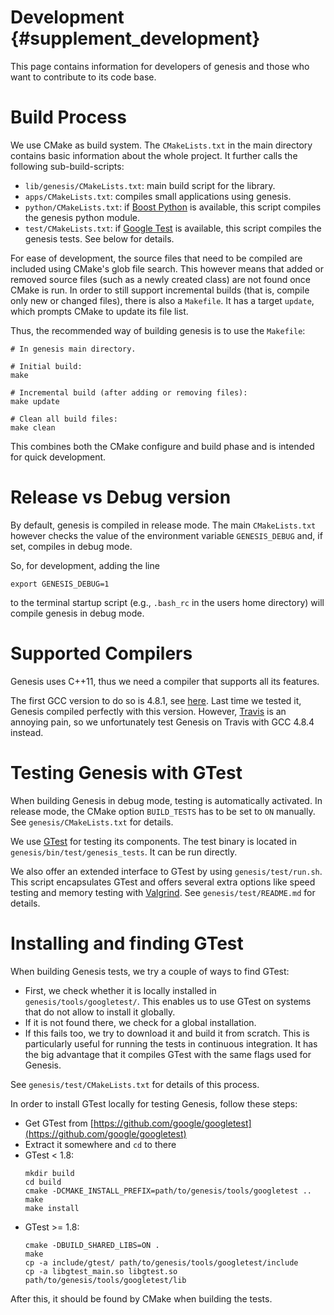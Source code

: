 Development {#supplement_development}
===========

This page contains information for developers of genesis and those who want to contribute to
its code base.

# Build Process

We use CMake as build system. The `CMakeLists.txt` in the main directory contains basic
information about the whole project. It further calls the following sub-build-scripts:

 *  `lib/genesis/CMakeLists.txt`: main build script for the library.
 *  `apps/CMakeLists.txt`: compiles small applications using genesis.
 *  `python/CMakeLists.txt`: if
    [Boost Python](http://www.boost.org/doc/libs/1_60_0/libs/python/doc/html/index.html)
    is available, this script compiles the genesis python module.
 *  `test/CMakeLists.txt`: if [Google Test](https://github.com/google/googletest) is available,
    this script compiles the genesis tests. See below for details.

For ease of development, the source files that need to be compiled are included using CMake's
glob file search. This however means that added or removed source files (such as a newly created
class) are not found once CMake is run. In order to still support incremental builds (that is,
compile only new or changed files), there is also a `Makefile`. It has a target `update`, which
prompts CMake to update its file list.

Thus, the recommended way of building genesis is to use the `Makefile`:

~~~{.sh}
# In genesis main directory.

# Initial build:
make

# Incremental build (after adding or removing files):
make update

# Clean all build files:
make clean
~~~

This combines both the CMake configure and build phase and is intended for quick development.

# Release vs Debug version

By default, genesis is compiled in release mode. The main `CMakeLists.txt` however checks the value
of the environment variable `GENESIS_DEBUG` and, if set, compiles in debug mode.

So, for development, adding the line

    export GENESIS_DEBUG=1

to the terminal startup script (e.g., `.bash_rc` in the users home directory) will compile genesis
in debug mode.

# Supported Compilers

Genesis uses C++11, thus we need a compiler that supports all its features.

The first GCC version to do so is 4.8.1, see [here](https://gcc.gnu.org/projects/cxx-status.html#cxx11).
Last time we tested it, Genesis compiled perfectly with this version.
However, [Travis](https://travis-ci.org/lczech/genesis) is an annoying pain, so we unfortunately
test Genesis on Travis with GCC 4.8.4 instead.

# Testing Genesis with GTest

When building Genesis in debug mode, testing is automatically activated. In release mode, the CMake
option `BUILD_TESTS` has to be set to `ON` manually. See `genesis/CMakeLists.txt` for details.

We use [GTest](https://github.com/google/googletest) for testing its components. The test binary is
located in `genesis/bin/test/genesis_tests`. It can be run directly.

We also offer an extended interface to GTest by using `genesis/test/run.sh`. This script
encapsulates GTest and offers several extra options like speed testing and memory testing with
[Valgrind](http://valgrind.org/). See `genesis/test/README.md` for details.

# Installing and finding GTest

When building Genesis tests, we try a couple of ways to find GTest:

 * First, we check whether it is locally installed in `genesis/tools/googletest/`.
   This enables us to use GTest on systems that do not allow to install it globally.
 * If it is not found there, we check for a global installation.
 * If this fails too, we try to download it and build it from scratch.
   This is particularly useful for running the tests in continuous integration.
   It has the big advantage that it compiles GTest with the same flags used for Genesis.

See `genesis/test/CMakeLists.txt` for details of this process.

In order to install GTest locally for testing Genesis, follow these steps:

 * Get GTest from [https://github.com/google/googletest](https://github.com/google/googletest)
 * Extract it somewhere and `cd` to there
 * GTest < 1.8:
   ~~~{.sh}
   mkdir build
   cd build
   cmake -DCMAKE_INSTALL_PREFIX=path/to/genesis/tools/googletest ..
   make
   make install
   ~~~
 * GTest >= 1.8:
   ~~~{.sh}
   cmake -DBUILD_SHARED_LIBS=ON .
   make
   cp -a include/gtest/ path/to/genesis/tools/googletest/include
   cp -a libgtest_main.so libgtest.so path/to/genesis/tools/googletest/lib
   ~~~

After this, it should be found by CMake when building the tests.
